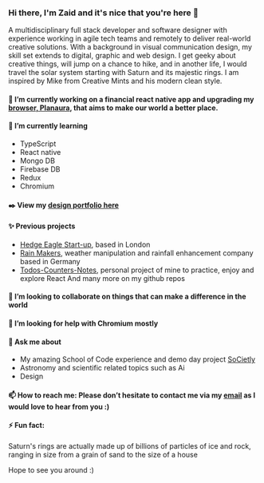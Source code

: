 ### Hi there, I'm Zaid and it's nice that you're here 👋

<!--
**Za-Qar/Za-Qar** is a ✨ _special_ ✨ repository because its `README.md` (this file) appears on your GitHub profile.-->

A multidisciplinary full stack developer and software designer with experience working in agile tech teams and remotely to deliver real-world creative solutions. With a background in visual communication design, my skill set extends to digital, graphic and web design. I get geeky about creative things, will jump on a chance to hike, and in another life, I would travel the solar system starting with Saturn and its majestic rings. I am inspired by Mike from Creative Mints and his modern clean style.

#### 🔭 I’m currently working on a financial react native app and upgrading my [browser, Planaura](https://www.planaura.com), that aims to make our world a better place.

#### 🌱 I’m currently learning
* TypeScript
* React native
* Mongo DB
* Firebase DB
* Redux
* Chromium

#### ✒️ View my [design portfolio here](https://www.behance.net/zaidqarout)

#### ✨ Previous projects
* [Hedge Eagle Start-up](https://hedgeeagle.com), based in London
* [Rain Makers](https://rain-makers.org), weather manipulation and rainfall enhancement company based in Germany
* [Todos-Counters-Notes](https://todos-counter-notes.netlify.app), personal project of mine to practice, enjoy and explore React
And many more on my github repos

####  👯 I’m looking to collaborate on things that can make a difference in the world

####  🤔 I’m looking for help with Chromium mostly

####  💬 Ask me about
* My amazing School of Code experience and demo day project [SoCietly](https://societly.netlify.app)
* Astronomy and scientific related topics such as Ai
* Design

####  📫 How to reach me: Please don’t hesitate to contact me via my [email](emailto:za.qa@outlook.com) as I would love to hear from you :)

####  ⚡ Fun fact:
Saturn's rings are actually made up of billions of particles of ice and rock, ranging in size from a grain of sand to the size of a house

Hope to see you around :)

